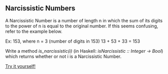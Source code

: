 ## Narcissistic Numbers

A Narcissistic Number is a number of length n in which the sum of its digits to the power of n is equal to the original number. If this seems confusing, refer to the example below.


Ex: 153, where n = 3 (number of digits in 153)
13 + 53 + 33 = 153

Write a method *is_narcissistic(i)* (in Haskell: *isNarcissistic :: Integer -> Bool*) which returns whether or not i is a Narcissistic Number.

[Try it yourself!](https://www.codewars.com/kata/56b22765e1007b79f2000079)
